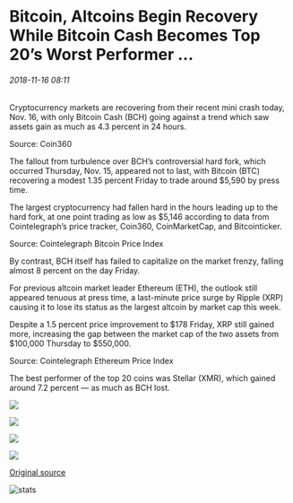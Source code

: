 # Bitcoin, Altcoins Begin Recovery While Bitcoin Cash Becomes Top 20’s Worst Performer ...

###### 2018-11-16 08:11

Cryptocurrency markets are recovering from their recent mini crash today, Nov. 16, with only Bitcoin Cash (BCH) going against a trend which saw assets gain as much as 4.3 percent in 24 hours.

Source: Coin360

The fallout from turbulence over BCH’s controversial hard fork, which occurred Thursday, Nov. 15, appeared not to last, with Bitcoin (BTC) recovering a modest 1.35 percent Friday to trade around $5,590 by press time.

The largest cryptocurrency had fallen hard in the hours leading up to the hard fork, at one point trading as low as $5,146 according to data from Cointelegraph’s price tracker, Coin360, CoinMarketCap, and Bitcointicker.

Source: Cointelegraph Bitcoin Price Index

By contrast, BCH itself has failed to capitalize on the market frenzy, falling almost 8 percent on the day Friday.

For previous altcoin market leader Ethereum (ETH), the outlook still appeared tenuous at press time, a last-minute price surge by Ripple (XRP) causing it to lose its status as the largest altcoin by market cap this week.

Despite a 1.5 percent price improvement to $178 Friday, XRP still gained more, increasing the gap between the market cap of the two assets from $100,000 Thursday to $550,000.

Source: Cointelegraph Ethereum Price Index

The best performer of the top 20 coins was Stellar (XMR), which gained around 7.2 percent — as much as BCH lost.

![](https://s3.cointelegraph.com/storage/uploads/view/42acaf19619a1d19640627c72112d41c.png)

![](https://s3.cointelegraph.com/storage/uploads/view/97fa1cd0d1b084233c9eae4c68357407.png)

![](https://s3.cointelegraph.com/storage/uploads/view/7c4269806aed7e4e93a1a7ac6071c103.png)

![](https://s3.cointelegraph.com/storage/uploads/view/d78419feca7b776b4a9b2eb6de8ff714.png)

[Original source](https://cointelegraph.com/news/bitcoin-altcoins-begin-recovery-while-bitcoin-cash-becomes-top-20s-worst-performer)

![stats](https://c.statcounter.com/11760860/0/a89fa40b/1/ "stats")